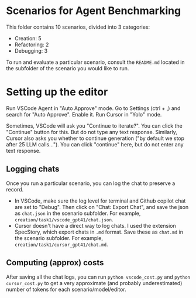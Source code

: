 # Scenarios for Agent Benchmarking

This folder contains 10 scenarios, divided into 3 categories:
- Creation: 5
- Refactoring: 2
- Debugging: 3

To run and evaluate a particular scenario, consult the `README.md` located in the subfolder of the scenario you would like to run.

# Setting up the editor

Run VSCode Agent in "Auto Approve" mode. Go to Settings (ctrl + ,) and search for "Auto Approve". Enable it.
Run Cursor in "Yolo" mode.

Sometimes, VSCode will ask you "Continue to iterate?". You can click the "Continue" button for this. But do not type any text response.
Similarly, Cursor also asks you whether to continue generation ("by default we stop after 25 LLM calls..."). You can click "continue" here, but do not enter any text response.

## Logging chats
Once you run a particular scenario, you can log the chat to preserve a record.
- In VSCode, make sure the log level for terminal and Github copilot chat are set to "Debug". Then click on "Chat: Export Chat", and save the json as `chat.json` in the scenario subfolder. For example, `creation/task1/vscode_gpt41/chat.json`.
- Cursor doesn't have a direct way to log chats. I used the extension SpecStory, which export chats in `.md` format. Save these as `chat.md` in the scenario subfolder. For example, `creation/task1/cursor_gpt41/chat.md`.

## Computing (approx) costs
After saving all the chat logs, you can run `python vscode_cost.py` and `python cursor_cost.py` to get a very approximate (and probably underestimated) number of tokens for each scenario/model/editor.
